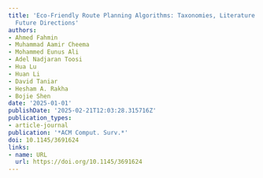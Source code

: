 ```yaml
---
title: 'Eco-Friendly Route Planning Algorithms: Taxonomies, Literature Review and
  Future Directions'
authors:
- Ahmed Fahmin
- Muhammad Aamir Cheema
- Mohammed Eunus Ali
- Adel Nadjaran Toosi
- Hua Lu
- Huan Li
- David Taniar
- Hesham A. Rakha
- Bojie Shen
date: '2025-01-01'
publishDate: '2025-02-21T12:03:28.315716Z'
publication_types:
- article-journal
publication: '*ACM Comput. Surv.*'
doi: 10.1145/3691624
links:
- name: URL
  url: https://doi.org/10.1145/3691624
---
```

